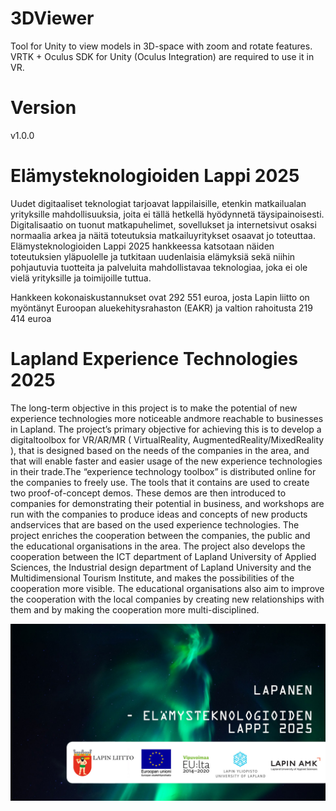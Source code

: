 # 3DViewer
Tool for Unity to view models in 3D-space with zoom and rotate features. VRTK + Oculus SDK for Unity (Oculus Integration) are required to use it in VR.

# Version
v1.0.0

# Elämysteknologioiden Lappi 2025

Uudet digitaaliset teknologiat tarjoavat lappilaisille, etenkin matkailualan yrityksille mahdollisuuksia, joita ei tällä hetkellä hyödynnetä täysipainoisesti. Digitalisaatio on tuonut matkapuhelimet, sovellukset ja internetsivut osaksi normaalia arkea ja näitä toteutuksia matkailuyritykset osaavat jo toteuttaa. Elämysteknologioiden Lappi 2025 hankkeessa katsotaan näiden toteutuksien yläpuolelle ja tutkitaan uudenlaisia elämyksiä sekä niihin pohjautuvia tuotteita ja palveluita mahdollistavaa teknologiaa, joka ei ole vielä yrityksille ja toimijoille tuttua.

Hankkeen kokonaiskustannukset ovat 292 551 euroa, josta Lapin liitto on myöntänyt Euroopan aluekehitysrahaston (EAKR) ja valtion rahoitusta 219 414 euroa

# Lapland Experience Technologies 2025
The long-term objective in this project is to make the potential of new experience technologies more noticeable andmore reachable to businesses in Lapland. The project’s primary objective for achieving this is to develop a digitaltoolbox for  VR/AR/MR ( VirtualReality, AugmentedReality/MixedReality ), that is designed based on the needs of the companies in the area, and that will enable faster and easier usage of the new experience technologies in their trade.The “experience technology toolbox” is distributed online for the companies to freely use. The tools that it contains are used to create two proof-of-concept demos. These demos are then introduced to companies for demonstrating their potential in business, and workshops are run with the companies to produce ideas and concepts of new products andservices that are based on the used experience technologies. The project enriches the cooperation between the companies, the public and the educational organisations in the area. The project also develops the cooperation between the ICT department of Lapland University of Applied Sciences, the Industrial design department of Lapland University and the Multidimensional Tourism Institute, and makes the possibilities of the cooperation more visible. The educational organisations also aim to improve the cooperation with the local companies by creating new relationships with them and by making the cooperation more multi-disciplined.

![Screenshot](LapanenLogo.jpg)

